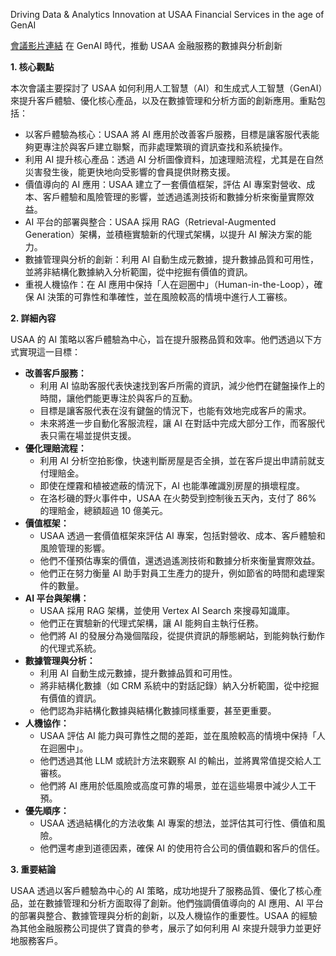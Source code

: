 Driving Data & Analytics Innovation at USAA Financial Services in the age of GenAI

[會議影片連結](https://www.youtube.com/watch?v=FrxLUUIx1wc)
在 GenAI 時代，推動 USAA 金融服務的數據與分析創新

**1. 核心觀點**

本次會議主要探討了 USAA 如何利用人工智慧（AI）和生成式人工智慧（GenAI）來提升客戶體驗、優化核心產品，以及在數據管理和分析方面的創新應用。重點包括：

*   以客戶體驗為核心：USAA 將 AI 應用於改善客戶服務，目標是讓客服代表能夠更專注於與客戶建立聯繫，而非處理繁瑣的資訊查找和系統操作。
*   利用 AI 提升核心產品：透過 AI 分析圖像資料，加速理賠流程，尤其是在自然災害發生後，能更快地向受影響的會員提供財務支援。
*   價值導向的 AI 應用：USAA 建立了一套價值框架，評估 AI 專案對營收、成本、客戶體驗和風險管理的影響，並透過遙測技術和數據分析來衡量實際效益。
*   AI 平台的部署與整合：USAA 採用 RAG（Retrieval-Augmented Generation）架構，並積極實驗新的代理式架構，以提升 AI 解決方案的能力。
*   數據管理與分析的創新：利用 AI 自動生成元數據，提升數據品質和可用性，並將非結構化數據納入分析範圍，從中挖掘有價值的資訊。
*   重視人機協作：在 AI 應用中保持「人在迴圈中」（Human-in-the-Loop），確保 AI 決策的可靠性和準確性，並在風險較高的情境中進行人工審核。

**2. 詳細內容**

USAA 的 AI 策略以客戶體驗為中心，旨在提升服務品質和效率。他們透過以下方式實現這一目標：

*   **改善客戶服務：**
    *   利用 AI 協助客服代表快速找到客戶所需的資訊，減少他們在鍵盤操作上的時間，讓他們能更專注於與客戶的互動。
    *   目標是讓客服代表在沒有鍵盤的情況下，也能有效地完成客戶的需求。
    *   未來將進一步自動化客服流程，讓 AI 在對話中完成大部分工作，而客服代表只需在場並提供支援。
*   **優化理賠流程：**
    *   利用 AI 分析空拍影像，快速判斷房屋是否全損，並在客戶提出申請前就支付理賠金。
    *   即使在煙霧和植被遮蔽的情況下，AI 也能準確識別房屋的損壞程度。
    *   在洛杉磯的野火事件中，USAA 在火勢受到控制後五天內，支付了 86% 的理賠金，總額超過 10 億美元。
*   **價值框架：**
    *   USAA 透過一套價值框架來評估 AI 專案，包括對營收、成本、客戶體驗和風險管理的影響。
    *   他們不僅預估專案的價值，還透過遙測技術和數據分析來衡量實際效益。
    *   他們正在努力衡量 AI 助手對員工生產力的提升，例如節省的時間和處理案件的數量。
*   **AI 平台與架構：**
    *   USAA 採用 RAG 架構，並使用 Vertex AI Search 來搜尋知識庫。
    *   他們正在實驗新的代理式架構，讓 AI 能夠自主執行任務。
    *   他們將 AI 的發展分為幾個階段，從提供資訊的靜態網站，到能夠執行動作的代理式系統。
*   **數據管理與分析：**
    *   利用 AI 自動生成元數據，提升數據品質和可用性。
    *   將非結構化數據（如 CRM 系統中的對話記錄）納入分析範圍，從中挖掘有價值的資訊。
    *   他們認為非結構化數據與結構化數據同樣重要，甚至更重要。
*   **人機協作：**
    *   USAA 評估 AI 能力與可靠性之間的差距，並在風險較高的情境中保持「人在迴圈中」。
    *   他們透過其他 LLM 或統計方法來觀察 AI 的輸出，並將異常值提交給人工審核。
    *   他們將 AI 應用於低風險或高度可靠的場景，並在這些場景中減少人工干預。
*   **優先順序：**
    *   USAA 透過結構化的方法收集 AI 專案的想法，並評估其可行性、價值和風險。
    *   他們還考慮到道德因素，確保 AI 的使用符合公司的價值觀和客戶的信任。

**3. 重要結論**

USAA 透過以客戶體驗為中心的 AI 策略，成功地提升了服務品質、優化了核心產品，並在數據管理和分析方面取得了創新。他們強調價值導向的 AI 應用、AI 平台的部署與整合、數據管理與分析的創新，以及人機協作的重要性。USAA 的經驗為其他金融服務公司提供了寶貴的參考，展示了如何利用 AI 來提升競爭力並更好地服務客戶。
